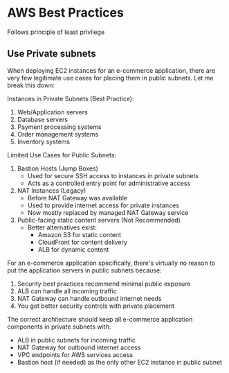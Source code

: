 # AWS Best Practices

Follows principle of least privilege

## Use Private subnets

When deploying EC2 instances for an e-commerce application, there are very few legitimate use cases for placing them in public subnets. Let me break this down:

Instances in Private Subnets (Best Practice):

1. Web/Application servers
2. Database servers
3. Payment processing systems
4. Order management systems
5. Inventory systems

Limited Use Cases for Public Subnets:

1. Bastion Hosts (Jump Boxes)
   * Used for secure SSH access to instances in private subnets
   * Acts as a controlled entry point for administrative access
2. NAT Instances (Legacy)
   * Before NAT Gateway was available
   * Used to provide internet access for private instances
   * Now mostly replaced by managed NAT Gateway service
3. Public-facing static content servers (Not Recommended)
   * Better alternatives exist:
     * Amazon S3 for static content
     * CloudFront for content delivery
     * ALB for dynamic content

For an e-commerce application specifically, there's virtually no reason to put the application servers in public subnets because:

1. Security best practices recommend minimal public exposure
2. ALB can handle all incoming traffic
3. NAT Gateway can handle outbound internet needs
4. You get better security controls with private placement

The correct architecture should keep all e-commerce application components in private subnets with:

* ALB in public subnets for incoming traffic
* NAT Gateway for outbound internet access
* VPC endpoints for AWS services access
* Bastion host (if needed) as the only other EC2 instance in public subnet
